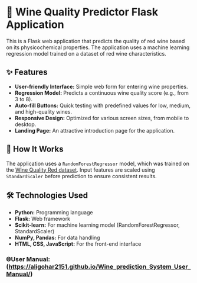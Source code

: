 # 🍷 Wine Quality Predictor Flask Application

This is a Flask web application that predicts the quality of red wine based on its physicochemical properties. The application uses a machine learning regression model trained on a dataset of red wine characteristics.

## ✨ Features

* **User-friendly Interface:** Simple web form for entering wine properties.
* **Regression Model:** Predicts a continuous wine quality score (e.g., from 3 to 8).
* **Auto-fill Buttons:** Quick testing with predefined values for low, medium, and high-quality wines.
* **Responsive Design:** Optimized for various screen sizes, from mobile to desktop.
* **Landing Page:** An attractive introduction page for the application.

## 🚀 How It Works

The application uses a `RandomForestRegressor` model, which was trained on the [Wine Quality Red dataset](https://archive.ics.uci.uci.edu/dataset/186/wine+quality). Input features are scaled using `StandardScaler` before prediction to ensure consistent results.

## 🛠️ Technologies Used

* **Python:** Programming language
* **Flask:** Web framework
* **Scikit-learn:** For machine learning model (RandomForestRegressor, StandardScaler)
* **NumPy, Pandas:** For data handling
* **HTML, CSS, JavaScript:** For the front-end interface

### 🌐User Manual: (https://aligohar2151.github.io/Wine_prediction_System_User_Manual/)

